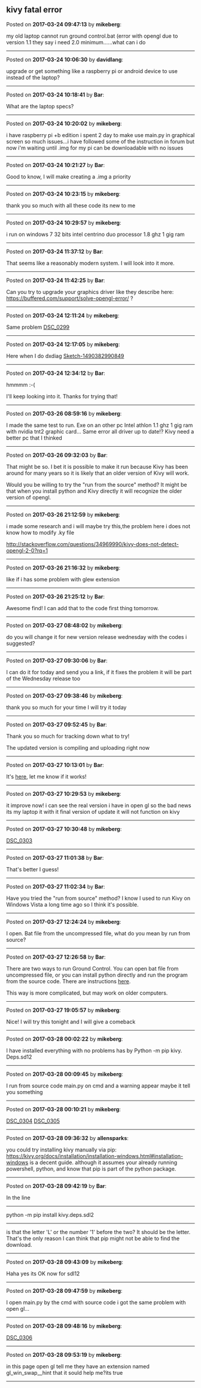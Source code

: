 ## kivy fatal error
Posted on **2017-03-24 09:47:13** by **mikeberg**:

my old laptop cannot run ground control.bat (error with opengl due to version 1.1 they say i need 2.0 minimum......what can i do

---

Posted on **2017-03-24 10:06:30** by **davidlang**:

upgrade or get something like a raspberry pi or android device to use instead of the laptop?

---

Posted on **2017-03-24 10:18:41** by **Bar**:

What are the laptop specs?

---

Posted on **2017-03-24 10:20:02** by **mikeberg**:

i have raspberry pi +b edition i spent 2 day to make use main.py  in graphical screen so much issues...i have followed some of the instruction in forum but now i'm waiting until .img for my pi can be downloadable with no issues

---

Posted on **2017-03-24 10:21:27** by **Bar**:

Good to know, I will make creating a .img a priority

---

Posted on **2017-03-24 10:23:15** by **mikeberg**:

thank you so much with all these code its new to me

---

Posted on **2017-03-24 10:29:57** by **mikeberg**:

i run on windows 7 32 bits intel centrino duo processor 1.8 ghz 1 gig ram

---

Posted on **2017-03-24 11:37:12** by **Bar**:

That seems like a reasonably modern system. I will look into it more.

---

Posted on **2017-03-24 11:42:25** by **Bar**:

Can you try to upgrade your graphics driver like they describe here: https://buffered.com/support/solve-opengl-error/ ?

---

Posted on **2017-03-24 12:11:24** by **mikeberg**:

Same problem  [DSC_0299](../../images/KU/Oh/KUOh_dsc_0299.jpg.jpg)

---

Posted on **2017-03-24 12:17:05** by **mikeberg**:

Here when I do dxdiag  [Sketch-1490382990849](../../images/st/aT/staT_sketch1490382990849.png.jpg)

---

Posted on **2017-03-24 12:34:12** by **Bar**:

hmmmm :-(



I'll keep looking into it. Thanks for trying that!

---

Posted on **2017-03-26 08:59:16** by **mikeberg**:

I made the same test to run. Exe on an other pc Intel athlon 1.1 ghz 1 gig ram with  nvidia tnt2 graphic card... Same error all driver up to date!?  Kivy need a better pc that I thinked

---

Posted on **2017-03-26 09:32:03** by **Bar**:

That might be so. I bet it is possible to make it run because Kivy has been around for many years so it is likely that an older version of Kivy will work.



Would you be willing to try the "run from the source" method? It might be that when you install python and Kivy directly it will recognize the older version of opengl.

---

Posted on **2017-03-26 21:12:59** by **mikeberg**:

i made some research and i will  maybe try this,the problem here  i does not know how to modify .ky file

http://stackoverflow.com/questions/34969990/kivy-does-not-detect-opengl-2-0?rq=1

---

Posted on **2017-03-26 21:16:32** by **mikeberg**:

like if i has some problem with glew extension

---

Posted on **2017-03-26 21:25:12** by **Bar**:

Awesome find! I can add that to the code first thing tomorrow.

---

Posted on **2017-03-27 08:48:02** by **mikeberg**:

do you will change it for new version release wednesday with the codes i suggested?

---

Posted on **2017-03-27 09:30:06** by **Bar**:

I can do it for today and send you a link, if it fixes the problem it will be part of the Wednesday release too

---

Posted on **2017-03-27 09:38:46** by **mikeberg**:

thank you so much for your time I will try it today

---

Posted on **2017-03-27 09:52:45** by **Bar**:

Thank you so much for tracking down what to try!



The updated version is compiling and uploading right now

---

Posted on **2017-03-27 10:13:01** by **Bar**:

It's [here](https://github.com/MaslowCNC/GroundControl/blob/open-gl-issue-take-three/GroundControl-Windows%20Portable-openGL.zip), let me know if it works!

---

Posted on **2017-03-27 10:29:53** by **mikeberg**:

it improve now! i can see the real version i have in open gl so the bad news its my laptop it with it final version of update it will not function on kivy

---

Posted on **2017-03-27 10:30:48** by **mikeberg**:

[DSC_0303](../../images/dJ/Yn/dJYn_dsc_0303.jpg.jpg)

---

Posted on **2017-03-27 11:01:38** by **Bar**:

That's better I guess!

---

Posted on **2017-03-27 11:02:34** by **Bar**:

Have you tried the "run from source" method? I know I used to run Kivy on Windows Vista a long time ago so I think it's possible.

---

Posted on **2017-03-27 12:24:24** by **mikeberg**:

I open. Bat file from the uncompressed file, what do you mean by run from source?

---

Posted on **2017-03-27 12:26:58** by **Bar**:

There are two ways to run Ground Control. You can open bat file from uncompressed file, or you can install python directly and run the program from the source code. There are instructions [here](https://github.com/MaslowCNC/GroundControl/wiki/Windows). 



This way is more complicated, but may work on older computers.

---

Posted on **2017-03-27 19:05:57** by **mikeberg**:

Nice! I will try this tonight and I will give a comeback

---

Posted on **2017-03-28 00:02:22** by **mikeberg**:

I have installed everything with no problems has by Python -m pip kivy. Deps.sd12

---

Posted on **2017-03-28 00:09:45** by **mikeberg**:

I run from source code main.py on cmd and a warning appear maybe it tell you something

---

Posted on **2017-03-28 00:10:21** by **mikeberg**:

[DSC_0304](../../images/CX/2w/CX2w_dsc_0304.jpg.jpg)  [DSC_0305](../../images/nI/s5/nIs5_dsc_0305.jpg.jpg)

---

Posted on **2017-03-28 09:36:32** by **allensparks**:

you could try installing kivy manually via pip: https://kivy.org/docs/installation/installation-windows.html#installation-windows is a decent guide. although it assumes your already running powershell, python, and know that pip is part of the python package.

---

Posted on **2017-03-28 09:42:19** by **Bar**:

In the line

---

python -m pip install kivy.deps.sdl2

---



is that the letter 'L' or the number '1' before the two? It should be the letter. That's the only reason I can think that pip might not be able to find the download.

---

Posted on **2017-03-28 09:43:09** by **mikeberg**:

Haha yes its OK now for sdl12

---

Posted on **2017-03-28 09:47:59** by **mikeberg**:

I open main.py by the cmd with source code i got the same problem with open gl...

---

Posted on **2017-03-28 09:48:16** by **mikeberg**:

[DSC_0306](../../images/IY/8x/IY8x_dsc_0306.jpg.jpg)

---

Posted on **2017-03-28 09:53:19** by **mikeberg**:

in this page open gl tell me they have an extension  named gl_win_swap__hint that it sould help me?its true

---

